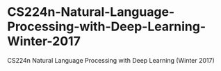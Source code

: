 # CS224n-Natural-Language-Processing-with-Deep-Learning-Winter-2017
CS224n Natural Language Processing with Deep Learning (Winter 2017)
